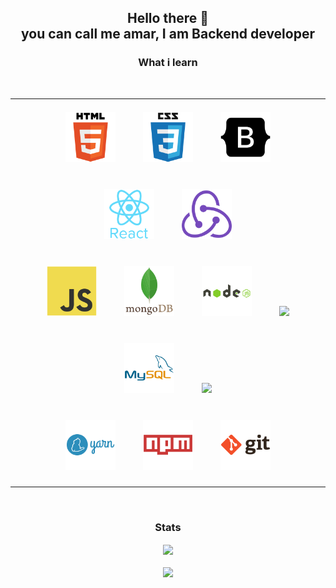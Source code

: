 <h2 align="center">Hello there 👋 </br> you can call me amar, I am Backend developer</h2>

<h3 align="center">What i learn</h3>

<br>

<div align="center">  

<table><tr><td valign="top" width="33%">

<div align="center">  
  <img style="margin: 20px" src="https://raw.githubusercontent.com/devicons/devicon/master/icons/html5/html5-original-wordmark.svg" alt="HTML5" height="80" />
  <img style="margin: 20px" src="https://raw.githubusercontent.com/devicons/devicon/master/icons/css3/css3-original-wordmark.svg" alt="CSS3" height="80" />
  <img style="margin: 20px" src="https://raw.githubusercontent.com/devicons/devicon/master/icons/bootstrap/bootstrap-plain.svg" alt="Bootstrap" height="80" />  
  <img style="margin: 20px" src="https://raw.githubusercontent.com/devicons/devicon/master/icons/react/react-original-wordmark.svg" alt="React" height="80" />
  <img style="margin: 20px" src="https://raw.githubusercontent.com/devicons/devicon/master/icons/redux/redux-original.svg" alt="Redux" height="80" />
  
  </br>

  <img style="margin: 20px" src="https://raw.githubusercontent.com/devicons/devicon/master/icons/javascript/javascript-original.svg" alt="JavaScript" height="80" />
  <img style="margin: 20px" src="https://raw.githubusercontent.com/devicons/devicon/master/icons/mongodb/mongodb-original-wordmark.svg" alt="MongoDB" height="80" />  
  <img style="margin: 20px" src="https://raw.githubusercontent.com/devicons/devicon/master/icons/nodejs/nodejs-original-wordmark.svg" alt="Node.js" height="80" />  
  <img style="margin: 20px" src="https://cdn.jsdelivr.net/gh/devicons/devicon/icons/go/go-original-wordmark.svg" height="80"/>
  <img style="margin: 20px" src="https://raw.githubusercontent.com/devicons/devicon/master/icons/mysql/mysql-original-wordmark.svg" alt="MySQL" height="80" />
  <img style="margin: 20px" src="https://cdn.jsdelivr.net/gh/devicons/devicon/icons/postgresql/postgresql-original.svg" height="80" />

  </br>

  <img style="margin: 20px" src="https://raw.githubusercontent.com/devicons/devicon/master/icons/yarn/yarn-original-wordmark.svg" alt="Yarn" height="80" />
  <img style="margin: 20px" src="https://raw.githubusercontent.com/devicons/devicon/master/icons/npm/npm-original-wordmark.svg" alt="Npm" height="80" />
  <img style="margin: 20px" src="https://raw.githubusercontent.com/devicons/devicon/master/icons/git/git-original-wordmark.svg" alt="Git" height="80" />
</div></td></tr></table>

</div>

<br/>
  
<h3 align="center">Stats</h3>
<div align="center"><img src="https://github-readme-stats.vercel.app/api?username=amardito&show_icons=true&count_private=true" align="center" /></div> 
<br/>
<div align="center"><img src="https://www.codewars.com/users/amardito/badges/large" align="center" /></div>  
